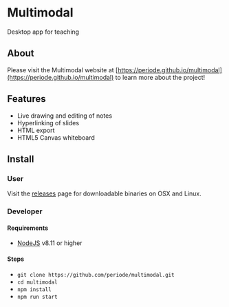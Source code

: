 # Multimodal
Desktop app for teaching

## About

Please visit the Multimodal website at [https://periode.github.io/multimodal](https://periode.github.io/multimodal) to learn more about the project!

## Features

- Live drawing and editing of notes
- Hyperlinking of slides
- HTML export
- HTML5 Canvas whiteboard

## Install

### User

Visit the [releases]() page for downloadable binaries on OSX and Linux.

### Developer

#### Requirements

- [NodeJS](https://nodejs.org/en/) v8.11 or higher


#### Steps

- `git clone https://github.com/periode/multimodal.git`
- `cd multimodal`
- `npm install`
- `npm run start`
